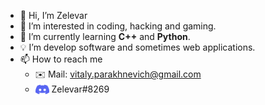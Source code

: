 - 👋 Hi, I’m Zelevar
- 👀 I’m interested in coding, hacking and gaming.
- 🌱 I’m currently learning **C++** and **Python**.
- 💡 Iʼm develop software and sometimes web applications. 
- 📫 How to reach me
  - ✉️ Mail: vitaly.parakhnevich@gmail.com
  - <img align="center" width="22px" height="22px" src="discord.png" alt="Discord"> Zelevar#8269
